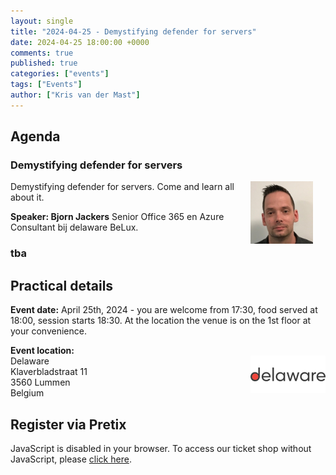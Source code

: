 ```yaml
---
layout: single
title: "2024-04-25 - Demystifying defender for servers"
date: 2024-04-25 18:00:00 +0000
comments: true
published: true
categories: ["events"]
tags: ["Events"]
author: ["Kris van der Mast"]
---
```


## Agenda

### Demystifying defender for servers

<img src="/assets/media/speakers/bjorn-jackers.jpg" alt=" Bjorn Jackers" align="right" height="100" width="100" style="margin-right: 20px;">
Demystifying defender for servers. Come and learn all about it.

**Speaker:  Bjorn Jackers** Senior Office 365 en Azure Consultant bij delaware BeLux.

### tba


## Practical details

**Event date:** April 25th, 2024 - you are welcome from 17:30, food served at 18:00, session starts 18:30. At the location the venue is on the 1st floor at your convenience.

**Event location:**<br />
<img width="120" height="60" align="right" alt="Delaware" src="/assets/media/sponsors/logo-delaware.png">Delaware<br/>
Klaverbladstraat 11<br/>
3560 Lummen<br/>
Belgium

## Register via Pretix

<link rel="stylesheet" type="text/css" href="https://pretix.eu/azug/20240425/widget/v1.css">
<script type="text/javascript" src="https://pretix.eu/widget/v1.en.js" async></script>
<pretix-widget event="https://pretix.eu/azug/20240425/" single-item-select="button"></pretix-widget>
<noscript>
   <div class="pretix-widget">
        <div class="pretix-widget-info-message">
            JavaScript is disabled in your browser. To access our ticket shop without JavaScript, please <a target="_blank" rel="noopener" href="https://pretix.eu/azug/20240425/">click here</a>.
        </div>
    </div>
</noscript>
